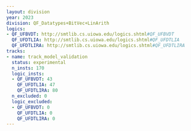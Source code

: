 ```yaml
---
layout: division
year: 2023
division: QF_Datatypes+BitVec+LinArith
logics: 
- QF_UFBVDT: http://smtlib.cs.uiowa.edu/logics.shtml#QF_UFBVDT
  QF_UFDTLIA: http://smtlib.cs.uiowa.edu/logics.shtml#QF_UFDTLIA
  QF_UFDTLIRA: http://smtlib.cs.uiowa.edu/logics.shtml#QF_UFDTLIRA
tracks:
- name: track_model_validation
  status: experimental
  n_insts: 170
  logic_insts:
  - QF_UFBVDT: 43
    QF_UFDTLIA: 47
    QF_UFDTLIRA: 80
  n_excluded: 0
  logic_excluded:
  - QF_UFBVDT: 0
    QF_UFDTLIA: 0
    QF_UFDTLIRA: 0
---
```


